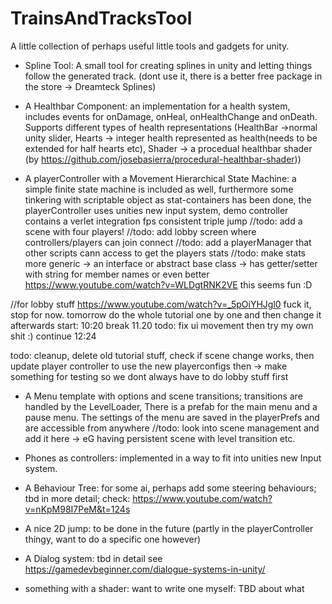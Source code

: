 # TrainsAndTracksTool
A little collection of perhaps useful little tools and gadgets for unity.

- Spline Tool: A small tool for creating splines in unity and letting things follow the generated track. (dont use it, there is a better free package in the store -> Dreamteck Splines)

- A Healthbar Component: an implementation for a health system, includes events for onDamage, onHeal, onHealthChange and onDeath. Supports different types of health representations (HealthBar ->normal unity slider, Hearts -> integer health represented as health(needs to be extended for half hearts etc), Shader -> a procedual healthbar shader (by https://github.com/josebasierra/procedural-healthbar-shader))

- A playerController with a Movement Hierarchical State Machine: a simple finite state machine is included as well, furthermore some tinkering with scriptable object as stat-containers has been done, the playerController uses unities new input system, demo controller contains a verlet integration fps consistent triple jump
//todo: add a scene with four players!
//todo: add lobby screen where controllers/players can join connect
//todo: add a playerManager that other scripts cann access to get the players stats
//todo: make stats more generic -> an interface or abstract base class -> has getter/setter with string for member names or even better
https://www.youtube.com/watch?v=WLDgtRNK2VE
this seems fun :D

//for lobby stuff
https://www.youtube.com/watch?v=_5pOiYHJgl0
fuck it, stop for now. tomorrow do the whole tutorial one by one and then change it afterwards
start: 10:20 break 11.20
todo: fix ui movement then try my own shit :)
continue 12:24

todo: cleanup, delete old tutorial stuff, check if scene change works, then update player controller to use the new playerconfigs
then -> make something for testing so we dont always have to do lobby stuff first


- A Menu template with options and scene transitions; transitions are handled by the LevelLoader, There is a prefab for the main menu and a pause menu. The settings of the menu are saved in the playerPrefs and are accessible from anywhere
//todo: look into scene management and add it here -> eG having persistent scene with level transition etc.


- Phones as controllers: implemented in a way to fit into unities new Input system.

- A Behaviour Tree: for some ai, perhaps add some steering behaviours; tbd in more detail; check: https://www.youtube.com/watch?v=nKpM98I7PeM&t=124s

- A nice 2D jump: to be done in the future (partly in the playerController thingy, want to do a specific one however)

- A Dialog system: tbd in detail see https://gamedevbeginner.com/dialogue-systems-in-unity/

- something with a shader: want to write one myself: TBD about what
